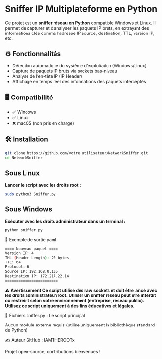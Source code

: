 # Sniffer IP Multiplateforme en Python

Ce projet est un **sniffer réseau en Python** compatible Windows et Linux. Il permet de capturer et d’analyser les paquets IP bruts, en extrayant des informations clés comme l’adresse IP source, destination, TTL, version IP, etc.

## ⚙️ Fonctionnalités

- Détection automatique du système d’exploitation (Windows/Linux)
- Capture de paquets IP bruts via sockets bas-niveau
- Analyse de l’en-tête IP (IP Header)
- Affichage en temps réel des informations des paquets interceptés

## 🖥️ Compatibilité

- ✅ Windows
- ✅ Linux  
- ❌ macOS (non pris en charge)

## 🛠️ Installation

```bash
git clone https://github.com/votre-utilisateur/NetworkSniffer.git
cd NetworkSniffer
```
## Sous Linux

**Lancer le script avec les droits root :**

```bash
sudo python3 Sniffer.py
```
## Sous Windows

**Exécuter avec les droits administrateur dans un terminal :**

```bash
python sniffer.py
```
📄 Exemple de sortie
yaml
```bash
==== Nouveau paquet ====
Version IP: 4
IHL (Header Length): 20 bytes
TTL: 64
Protocol: 6
Source IP: 192.168.0.105
Destination IP: 172.217.22.14
========================
```

**⚠️ Avertissement
Ce script utilise des raw sockets et doit être lancé avec les droits administrateur/root.
Utiliser un sniffer réseau peut être interdit ou restreint selon votre environnement (entreprise, réseau public). Utilisez ce script uniquement à des fins éducatives et légales.**

📁 Fichiers
sniffer.py : Le script principal

Aucun module externe requis (utilise uniquement la bibliothèque standard de Python)

✍️ Auteur
GitHub : IAMTHEROOTx

Projet open-source, contributions bienvenues !
